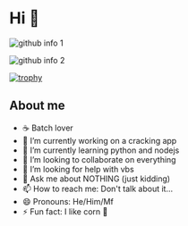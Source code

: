 # Hi 👋

![github info 1](https://github-readme-stats.vercel.app/api?username=TheRedmc-Off&show_icons=true&theme=radical&include_all_commits=true)
  
![github info 2](https://github-readme-stats.vercel.app/api/top-langs/?username=TheRedmc-Off&langs_count=14&theme=radical&layout=compact)
  
[![trophy](https://github-profile-trophy.vercel.app/?username=TheRedmc-Off&theme=radical)](https://github.com/ryo-ma/github-profile-trophy)

## About me

* ☕ Batch lover
* 🔭 I’m currently working on a cracking app
* 🌱 I’m currently learning python and nodejs
* 👯 I’m looking to collaborate on everything
* 🤔 I’m looking for help with vbs
* 💬 Ask me about NOTHING (just kidding)
* 📫 How to reach me: Don't talk about it... 
* 😄 Pronouns: He/Him/Mf
* ⚡ Fun fact: I like corn 🌽
